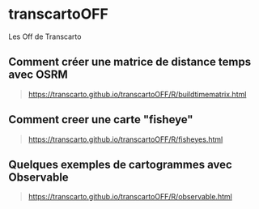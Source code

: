 # transcartoOFF
Les Off de Transcarto

##  Comment créer une matrice de distance temps avec OSRM

> https://transcarto.github.io/transcartoOFF/R/buildtimematrix.html

## Comment creer une carte "fisheye"

> https://transcarto.github.io/transcartoOFF/R/fisheyes.html

## Quelques exemples de cartogrammes avec Observable

> https://transcarto.github.io/transcartoOFF/R/observable.html
